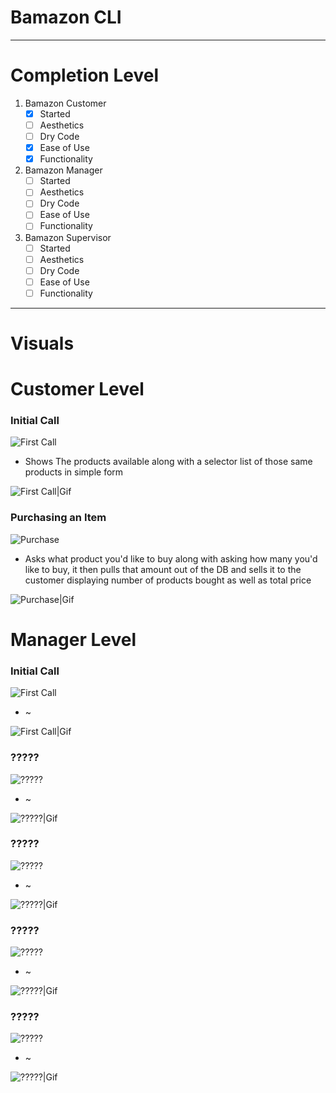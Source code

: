 # Bamazon CLI
---

# Completion Level

   1. Bamazon Customer
      - [x] Started
      - [ ] Aesthetics
      - [ ] Dry Code
      - [x] Ease of Use
      - [x] Functionality

   2. Bamazon Manager
      - [ ] Started
      - [ ] Aesthetics
      - [ ] Dry Code
      - [ ] Ease of Use
      - [ ] Functionality

   3. Bamazon Supervisor     
      - [ ] Started
      - [ ] Aesthetics
      - [ ] Dry Code
      - [ ] Ease of Use
      - [ ] Functionality

---

# Visuals

# Customer Level

### Initial Call

   ![First Call]("#")

   * Shows The products available along with a selector list of those same products in simple form

   ![First Call|Gif]("#")

### Purchasing an Item

   ![Purchase]("#")

   * Asks what product you'd like to buy along with asking how many you'd like to buy, it then pulls that amount out of the DB and sells it to the customer displaying number of products bought as well as total price

   ![Purchase|Gif]("#")

# Manager Level

### Initial Call

   ![First Call]("#")

   * ~

   ![First Call|Gif]("#")

### ?????

   ![?????]("#")

   * ~

   ![?????|Gif]("#")

### ?????

   ![?????]("#")

   * ~

   ![?????|Gif]("#")

### ?????

   ![?????]("#")

   * ~

   ![?????|Gif]("#")

### ?????

   ![?????]("#")

   * ~

   ![?????|Gif]("#")